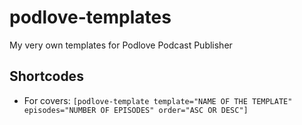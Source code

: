 # podlove-templates
My very own templates for Podlove Podcast Publisher

## Shortcodes
* For covers: `[podlove-template template="NAME OF THE TEMPLATE" episodes="NUMBER OF EPISODES" order="ASC OR DESC"]`
